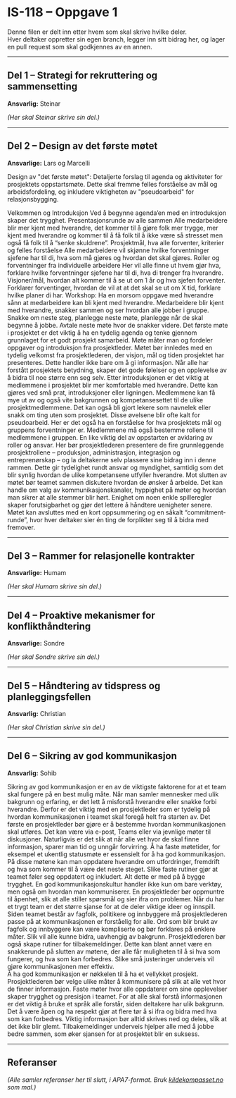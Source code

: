 # IS-118 – Oppgave 1

Denne filen er delt inn etter hvem som skal skrive hvilke deler.  
Hver deltaker oppretter sin egen branch, legger inn sitt bidrag her, og lager en pull request som skal godkjennes av en annen.  

---

## Del 1 – Strategi for rekruttering og sammensetting
**Ansvarlig:** Steinar  

*(Her skal Steinar skrive sin del.)*  

---

## Del 2 – Design av det første møtet
**Ansvarlige:** Lars og Marcelli  


Design av "det første møtet": Detaljerte forslag til agenda og aktiviteter for
prosjektets oppstartsmøte. Dette skal fremme felles forståelse av mål og
arbeidsfordeling, og inkludere viktigheten av "pseudoarbeid" for relasjonsbygging.


Velkommen og Introduksjon
Ved å begynne agenda’en med en introduksjon skaper det trygghet.
Presentasjonsrunde av alle sammen
Alle medarbeidere blir mer kjent med hverandre, det kommer til å gjøre folk mer trygge, mer kjent med hverandre og kommer til å få folk til å ikke være så stresset men også 
få folk til å “senke skuldrene”. 
Prosjektmål, hva alle forventer, kriterier og felles forståelse
Alle medarbeidere vil skjønne hvilke forventninger sjefene har til di, hva som må gjøres
og hvordan det skal gjøres.
Roller og forventninger fra individuelle arbeidere
Her vil alle finne ut hvem gjør hva, forklare hvilke forventninger sjefene har til di, hva di 
trenger fra hverandre. 
Visjoner/mål, hvordan alt kommer til å se ut om 1 år og hva sjefen forventer.
Forklarer forventinger, hvordan de vil at at det skal se ut om X tid, forklare hvilke planer
di har. 
Workshop: Ha en morsom oppgave med hverandre sånn at medarbeidere kan bli kjent 
med hverandre.
Medarbeidere blir kjent med hverandre, snakker sammen og ser hvordan alle jobber i
gruppe. 
Snakke om neste steg, planlegge neste møte, planlegge når de skal begynne å jobbe.
Avtale neste møte hvor de snakker videre.
Det første møte i prosjektet er det viktig å ha en tydelig agenda og tenke gjennom grunnlaget for et godt prosjekt samarbeid. Møte måter man og fordeler oppgaver og introduksjon fra prosjektleder. 
Møtet bør innledes med en tydelig velkomst fra prosjektlederen, der visjon, mål og tiden prosjektet har presenteres. Dette handler ikke bare om å gi informasjon. Når alle har forstått prosjektets betydning, skaper det gode følelser og en opplevelse av å bidra til noe større enn seg selv.
Etter introduksjonen er det viktig at medlemmene i prosjektet blir mer komfortable med hverandre. Dette kan gjøres ved små prat, introduksjoner eller ligningen. Medlemmene kan få mye ut av og også vite bakgrunnen og kompetansesettet til de ulike prosjektmedlemmene. Det kan også bli gjort lekere som navnelek eller snakk om ting uten som prosjektet. Disse øvelsene blir ofte kalt for pseudoarbeid. Her er det også ha en forståelse for hva prosjektets mål og gruppens forventninger er. Medlemmene må også bestemme rollene til medlemmene i gruppen. 
En like viktig del av oppstarten er avklaring av roller og ansvar. Her bør prosjektlederen presentere de fire grunnleggende prosjektrollene – produksjon, administrasjon, integrasjon og entreprenørskap – og la deltakerne selv plassere sine bidrag inn i denne rammen. Dette gir tydelighet rundt ansvar og myndighet, samtidig som det blir synlig hvordan de ulike kompetansene utfyller hverandre.
Mot slutten av møtet bør teamet sammen diskutere hvordan de ønsker å arbeide. Det kan handle om valg av kommunikasjonskanaler, hyppighet på møter og hvordan man sikrer at alle stemmer blir hørt. Enighet om noen enkle spilleregler skaper forutsigbarhet og gjør det lettere å håndtere uenigheter senere. Møtet kan avsluttes med en kort oppsummering og en såkalt “commitment-runde”, hvor hver deltaker sier én ting de forplikter seg til å bidra med fremover.


---

## Del 3 – Rammer for relasjonelle kontrakter
**Ansvarlige:** Humam  

*(Her skal Humam skrive sin del.)*  

---

## Del 4 – Proaktive mekanismer for konflikthåndtering
**Ansvarlige:** Sondre 

*(Her skal Sondre skrive sin del.)*  

---

## Del 5 – Håndtering av tidspress og planleggingsfellen
**Ansvarlig:** Christian  

*(Her skal Christian skrive sin del.)*  

---

## Del 6 – Sikring av god kommunikasjon
**Ansvarlig:** Sohib  

Sikring av god kommunikasjon er en av de viktigste faktorene for at et team skal fungere på en best mulig måte. Når man samler mennesker med ulik bakgrunn og erfaring, er det lett å misforstå hverandre eller snakke forbi hverandre. Derfor er det viktig med en prosjektleder som er tydelig på hvordan kommunikasjonen i teamet skal foregå helt fra starten av. Det første en prosjektleder bør gjøre er å bestemme hvordan kommunikasjonen skal utføres. Det kan være via e-post, Teams eller via jevnlige møter til diskusjoner. Naturligvis er det slik at når alle vet hvor de skal finne informasjon, sparer man tid og unngår forvirring. 
Å ha faste møtetider, for eksempel et ukentlig statusmøte er essensielt for å ha god kommunikasjon. På disse møtene kan man oppdatere hverandre om utfordringer, fremdrift og hva som kommer til å være det neste steget. Slike faste rutiner gjør at teamet føler seg oppdatert og inkludert. Alt dette er med på å bygge trygghet. En god kommunikasjonskultur handler ikke kun om bare verktøy, men også om hvordan man kommuniserer. En prosjektleder bør oppmuntre til åpenhet, slik at alle stiller spørsmål og sier ifra om problemer. Når du har et trygt team er det større sjanse for at de deler viktige ideer og innspill. 
Siden teamet består av fagfolk, politikere og innbyggere må prosjektlederen passe på at kommunikasjonen er forståelig for alle. Ord som blir brukt av fagfolk og innbyggere kan være kompliserte og bør forklares på enklere måter. Slik vil alle kunne bidra, uavhengig av bakgrunn. Prosjektlederen bør også skape rutiner for tilbakemeldinger. Dette kan blant annet være en snakkerunde på slutten av møtene, der alle får muligheten til å si hva som fungerer, og hva som kan forbedres. Slike små justeringer underveis vil gjøre kommunikasjonen mer effektiv.  
Å ha god kommunikasjon er nøkkelen til å ha et vellykket prosjekt. Prosjektlederen bør velge ulike måter å kommunisere på slik at alle vet hvor de finner informasjon. Faste møter hvor alle oppdaterer om sine opplevelser skaper trygghet og presisjon i teamet. For at alle skal forstå informasjonen er det viktig å bruke et språk alle forstår, siden deltakere har ulik bakgrunn. Det å være åpen og ha respekt gjør at flere tør å si ifra og bidra med hva som kan forbedres. Viktig informasjon bør alltid skrives ned og deles, slik at det ikke blir glemt. Tilbakemeldinger underveis hjelper alle med å jobbe bedre sammen, som øker sjansen for at prosjektet blir en suksess. 


---

## Referanser
*(Alle samler referanser her til slutt, i APA7-format. Bruk [kildekompasset.no](https://kildekompasset.no) som mal.)*

